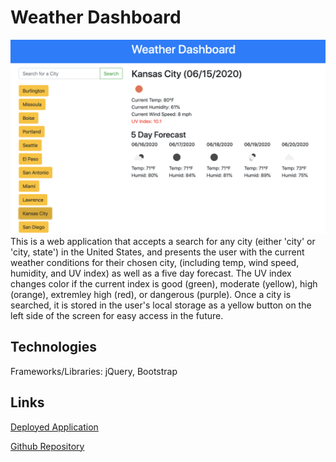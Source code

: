 # Weather Dashboard
![Weather Dashboard](/assets/weather.png?raw=true)
This is a web application that accepts a search for any city (either 'city' or 'city, state') in the United States,
and presents the user with the current weather conditions for their chosen city, (including temp, wind speed, humidity,
and UV index) as well as a five day forecast. The UV index changes color if the current index is good (green), moderate (yellow), high (orange),
extremley high (red), or dangerous (purple).
Once a city is searched, it is stored in the user's local storage as a yellow button on the left side of the screen for
easy access in the future.

## Technologies
Frameworks/Libraries: jQuery, Bootstrap

## Links
[Deployed Application](https://kelstho.github.io/weather-dashboard/)

[Github Repository](https://github.com/kelstho/weather-dashboard)
